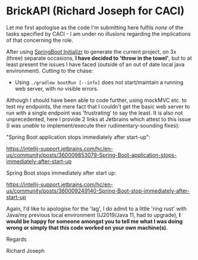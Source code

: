 # BrickAPI (Richard Joseph for CACI)

Let me first apologise as the code I'm submitting here fulfils *none* of the tasks specified by CACI - I am under no illusions regarding the implications of that concerning the role. 

After using [SpringBoot Initializr][springinit] to generate the current project, on 3x (three) separate occasions, **I have decided to 'throw in the towel'**, but to at least present the issues I have faced (outside of an out of date local java environment). Cutting to the chase:

- Using `./gradlew bootRun [--info]` does not start/maintain a running web server, with *no* visible errors.

Although I should have been able to code further, using mockMVC etc. to test my endpoints, the mere fact that I couldn't get the basic web server to run with a single endpoint was 'frustrating' to say the least. It is also not unprecedented, here I provide 2 links at Jetbrains which attest to this issue (I was *unable* to implement/execute their rudimentary-sounding fixes):

"Spring Boot application stops immediately after start-up":

<https://intellij-support.jetbrains.com/hc/en-us/community/posts/360009853079-Spring-Boot-application-stops-immediately-after-start-up>

Spring Boot stops immediately after start up:

<https://intellij-support.jetbrains.com/hc/en-us/community/posts/360009249140-Spring-Boot-stop-immediately-after-start-up>

Again, I'd like to apologise for the 'lag', I do admit to a little 'ring rust' with Java/my previous local environment (IJ2019/Java 11, had to upgrade), **I would be happy for someone amongst you to tell me what I was doing wrong or simply that this code worked on your own machine(s)**.

Regards

Richard Joseph

[springinit]: https://start.spring.io/#!type=gradle-project&language=java&platformVersion=3.0.4&packaging=jar&jvmVersion=17&groupId=com.fonotext&artifactId=brickapi&name=brickapi&description=Brick%20API%20Demo%20project%20for%20Spring%20Boot&packageName=com.fonotext.brickapi
